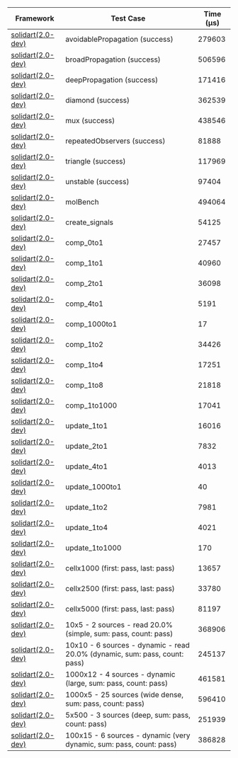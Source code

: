 | Framework | Test Case | Time (μs) |
| --- | --- | --- |
| [solidart(2.0-dev)](https://github.com/nank1ro/solidart/tree/dev) | avoidablePropagation (success) | 279603 |
| [solidart(2.0-dev)](https://github.com/nank1ro/solidart/tree/dev) | broadPropagation (success) | 506596 |
| [solidart(2.0-dev)](https://github.com/nank1ro/solidart/tree/dev) | deepPropagation (success) | 171416 |
| [solidart(2.0-dev)](https://github.com/nank1ro/solidart/tree/dev) | diamond (success) | 362539 |
| [solidart(2.0-dev)](https://github.com/nank1ro/solidart/tree/dev) | mux (success) | 438546 |
| [solidart(2.0-dev)](https://github.com/nank1ro/solidart/tree/dev) | repeatedObservers (success) | 81888 |
| [solidart(2.0-dev)](https://github.com/nank1ro/solidart/tree/dev) | triangle (success) | 117969 |
| [solidart(2.0-dev)](https://github.com/nank1ro/solidart/tree/dev) | unstable (success) | 97404 |
| [solidart(2.0-dev)](https://github.com/nank1ro/solidart/tree/dev) | molBench | 494064 |
| [solidart(2.0-dev)](https://github.com/nank1ro/solidart/tree/dev) | create_signals | 54125 |
| [solidart(2.0-dev)](https://github.com/nank1ro/solidart/tree/dev) | comp_0to1 | 27457 |
| [solidart(2.0-dev)](https://github.com/nank1ro/solidart/tree/dev) | comp_1to1 | 40960 |
| [solidart(2.0-dev)](https://github.com/nank1ro/solidart/tree/dev) | comp_2to1 | 36098 |
| [solidart(2.0-dev)](https://github.com/nank1ro/solidart/tree/dev) | comp_4to1 | 5191 |
| [solidart(2.0-dev)](https://github.com/nank1ro/solidart/tree/dev) | comp_1000to1 | 17 |
| [solidart(2.0-dev)](https://github.com/nank1ro/solidart/tree/dev) | comp_1to2 | 34426 |
| [solidart(2.0-dev)](https://github.com/nank1ro/solidart/tree/dev) | comp_1to4 | 17251 |
| [solidart(2.0-dev)](https://github.com/nank1ro/solidart/tree/dev) | comp_1to8 | 21818 |
| [solidart(2.0-dev)](https://github.com/nank1ro/solidart/tree/dev) | comp_1to1000 | 17041 |
| [solidart(2.0-dev)](https://github.com/nank1ro/solidart/tree/dev) | update_1to1 | 16016 |
| [solidart(2.0-dev)](https://github.com/nank1ro/solidart/tree/dev) | update_2to1 | 7832 |
| [solidart(2.0-dev)](https://github.com/nank1ro/solidart/tree/dev) | update_4to1 | 4013 |
| [solidart(2.0-dev)](https://github.com/nank1ro/solidart/tree/dev) | update_1000to1 | 40 |
| [solidart(2.0-dev)](https://github.com/nank1ro/solidart/tree/dev) | update_1to2 | 7981 |
| [solidart(2.0-dev)](https://github.com/nank1ro/solidart/tree/dev) | update_1to4 | 4021 |
| [solidart(2.0-dev)](https://github.com/nank1ro/solidart/tree/dev) | update_1to1000 | 170 |
| [solidart(2.0-dev)](https://github.com/nank1ro/solidart/tree/dev) | cellx1000 (first: pass, last: pass) | 13657 |
| [solidart(2.0-dev)](https://github.com/nank1ro/solidart/tree/dev) | cellx2500 (first: pass, last: pass) | 33780 |
| [solidart(2.0-dev)](https://github.com/nank1ro/solidart/tree/dev) | cellx5000 (first: pass, last: pass) | 81197 |
| [solidart(2.0-dev)](https://github.com/nank1ro/solidart/tree/dev) | 10x5 - 2 sources - read 20.0% (simple, sum: pass, count: pass) | 368906 |
| [solidart(2.0-dev)](https://github.com/nank1ro/solidart/tree/dev) | 10x10 - 6 sources - dynamic - read 20.0% (dynamic, sum: pass, count: pass) | 245137 |
| [solidart(2.0-dev)](https://github.com/nank1ro/solidart/tree/dev) | 1000x12 - 4 sources - dynamic (large, sum: pass, count: pass) | 461581 |
| [solidart(2.0-dev)](https://github.com/nank1ro/solidart/tree/dev) | 1000x5 - 25 sources (wide dense, sum: pass, count: pass) | 596410 |
| [solidart(2.0-dev)](https://github.com/nank1ro/solidart/tree/dev) | 5x500 - 3 sources (deep, sum: pass, count: pass) | 251939 |
| [solidart(2.0-dev)](https://github.com/nank1ro/solidart/tree/dev) | 100x15 - 6 sources - dynamic (very dynamic, sum: pass, count: pass) | 386828 |

